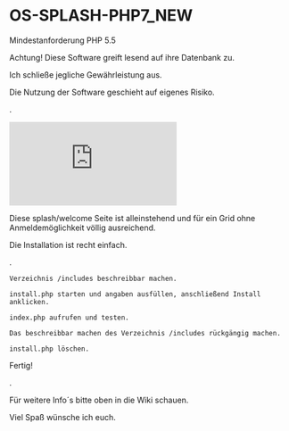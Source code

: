 # OS-SPLASH-PHP7_NEW
Mindestanforderung PHP 5.5 



Achtung! Diese Software greift lesend auf ihre Datenbank zu.

Ich schließe jegliche Gewährleistung aus.

Die Nutzung der Software geschieht auf eigenes Risiko.

.

![Title](http://www.gridtalk.de/attachment.php?aid=2693)


Diese splash/welcome Seite ist alleinstehend und für ein Grid ohne Anmeldemöglichkeit völlig ausreichend.


Die Installation ist recht einfach.

.

    Verzeichnis /includes beschreibbar machen.

    install.php starten und angaben ausfüllen, anschließend Install anklicken.

    index.php aufrufen und testen.

    Das beschreibbar machen des Verzeichnis /includes rückgängig machen.

    install.php löschen.

Fertig!

.


Für weitere Info´s bitte oben in die Wiki schauen.


Viel Spaß wünsche ich euch. 
